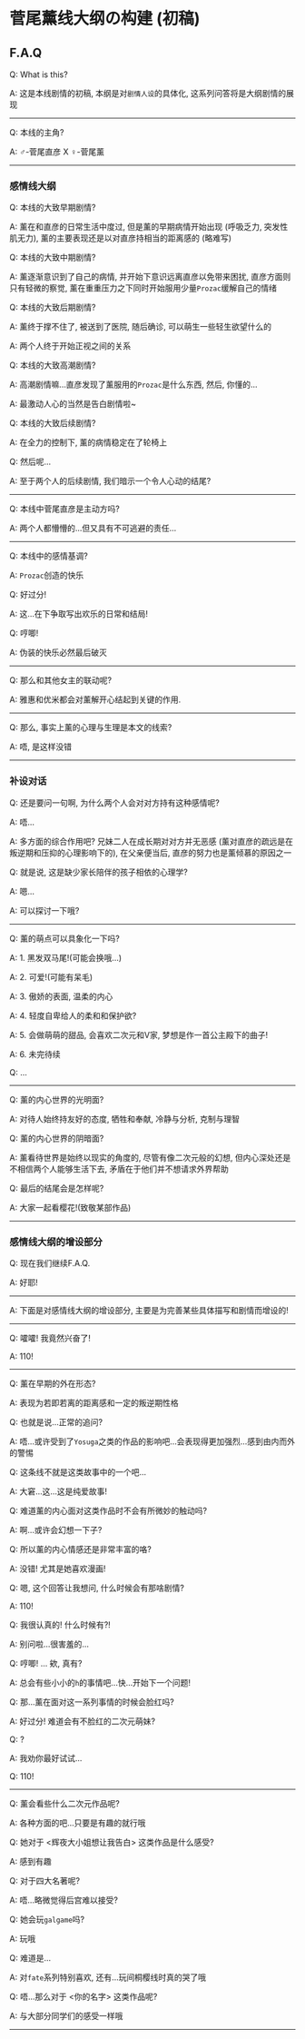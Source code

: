 # 菅尾薰线大纲の构建 (初稿)

## F.A.Q

Q: What is this?

A: 这是本线剧情的初稿, 本纲是对`剧情人设`的具体化, 这系列问答将是大纲剧情的展现

---

Q: 本线的主角?

A: ♂-菅尾直彦 X ♀-菅尾薰

---

### 感情线大纲

Q: 本线的大致早期剧情?

A: 薰在和直彦的日常生活中度过, 但是薰的早期病情开始出现 (呼吸乏力, 突发性肌无力), 薰的主要表现还是以对直彦持相当的距离感的 (略难写)

Q: 本线的大致中期剧情?

A: 薰逐渐意识到了自己的病情, 并开始下意识远离直彦以免带来困扰, 直彦方面则只有轻微的察觉, 薰在重重压力之下同时开始服用少量`Prozac`缓解自己的情绪

Q: 本线的大致后期剧情?

A: 薰终于撑不住了, 被送到了医院, 随后确诊, 可以萌生一些轻生欲望什么的

A: 两个人终于开始正视之间的关系

Q: 本线的大致高潮剧情?

A: 高潮剧情嘛...直彦发现了薰服用的`Prozac`是什么东西, 然后, 你懂的...

A: 最激动人心的当然是告白剧情啦~

Q: 本线的大致后续剧情?

A: 在全力的控制下, 薰的病情稳定在了轮椅上

Q: 然后呢...

A: 至于两个人的后续剧情, 我们暗示一个令人心动的结尾?

---

Q: 本线中菅尾直彦是主动方吗?

A: 两个人都懵懵的...但又具有不可逃避的责任...

---

Q: 本线中的感情基调?

A: `Prozac`创造的快乐

Q: 好过分!

A: 这...在下争取写出欢乐的日常和结局!

Q: 哼唧!

A: 伪装的快乐必然最后破灭

---

Q: 那么和其他女主的联动呢?

A: 雅惠和优米都会对薰解开心结起到关键的作用.

---

Q: 那么, 事实上薰的心理与生理是本文的线索?

A: 唔, 是这样没错

---

### 补设对话

Q: 还是要问一句啊, 为什么两个人会对对方持有这种感情呢?

A: 唔...

A: 多方面的综合作用吧? 兄妹二人在成长期对对方并无恶感 (薰对直彦的疏远是在叛逆期和压抑的心理影响下的), 在父亲便当后, 直彦的努力也是薰倾慕的原因之一

Q: 就是说, 这是缺少家长陪伴的孩子相依的心理学?

A: 嗯...

A: 可以探讨一下哦?

---

Q: 薰的萌点可以具象化一下吗?

A: 1. 黑发双马尾!(可能会换哦...)

A: 2. 可爱!(可能有呆毛)

A: 3. 傲娇的表面, 温柔的内心

A: 4. 轻度自卑给人的柔和和保护欲?

A: 5. 会做萌萌的甜品, 会喜欢二次元和V家, 梦想是作一首公主殿下的曲子!

A: 6. 未完待续

Q: ...

---

Q: 薰的内心世界的光明面?

A: 对待人始终持友好的态度, 牺牲和奉献, 冷静与分析, 克制与理智

Q: 薰的内心世界的阴暗面?

A: 薰看待世界是始终以现实的角度的, 尽管有像二次元般的幻想, 但内心深处还是不相信两个人能够生活下去, 矛盾在于他们并不想请求外界帮助

Q: 最后的结尾会是怎样呢?

A: 大家一起看樱花!(致敬某部作品)

---

### 感情线大纲的增设部分

Q: 现在我们继续F.A.Q.

A: 好耶!

---

A: 下面是对感情线大纲的增设部分, 主要是为完善某些具体描写和剧情而增设的!

---

Q: 嚯嚯! 我竟然兴奋了!

A: 110!

---

Q: 薰在早期的外在形态?

A: 表现为若即若离的距离感和一定的叛逆期性格

Q: 也就是说...正常的追问?

A: 唔...或许受到了`Yosuga`之类的作品的影响吧...会表现得更加强烈...感到由内而外的警惕

Q: 这条线不就是这类故事中的一个吧...

A: 大窘...这...这是纯爱故事!

Q: 难道薰的内心面对这类作品时不会有所微妙的触动吗?

A: 啊...或许会幻想一下子?

Q: 所以薰的内心情感还是非常丰富的咯?

A: 没错! 尤其是她喜欢漫画!

Q: 嗯, 这个回答让我想问, 什么时候会有那啥剧情?

A: 110!

Q: 我很认真的! 什么时候有?!

A: 别问啦...很害羞的...

Q: 哼唧! ... 欸, 真有?

A: 总会有些小小的`h`的事情吧...快...开始下一个问题!

Q: 那...薰在面对这一系列事情的时候会脸红吗?

A: 好过分! 难道会有不脸红的二次元萌妹?

Q: ?

A: 我劝你最好试试...

Q: 110!

---

Q: 薰会看些什么二次元作品呢?

A: 各种方面的吧...只要是有趣的就行哦

Q: 她对于 <辉夜大小姐想让我告白> 这类作品是什么感受?

A: 感到有趣

Q: 对于四大名著呢?

A: 唔...略微觉得后宫难以接受?

Q: 她会玩`galgame`吗?

A: 玩哦

Q: 难道是...

A: 对`fate`系列特别喜欢, 还有...玩间桐樱线时真的哭了哦

Q: 唔...那么对于 <你的名字> 这类作品呢?

A: 与大部分同学们的感受一样哦

---
